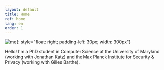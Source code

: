 ```yaml
---
layout: default
title: Home
ref: home
lang: en
order: 1
---
```


![me](../../../files/pfp.jpg "At the Fermi National Accelerator Lab in Batavia, IL."){: style="float: right; padding-left: 30px; width: 300px"}

Hello! I'm a PhD student in Computer Science at the University of Maryland (working with Jonathan Katz) and the Max Planck Institute for Security & Privacy (working with Gilles Barthe).

